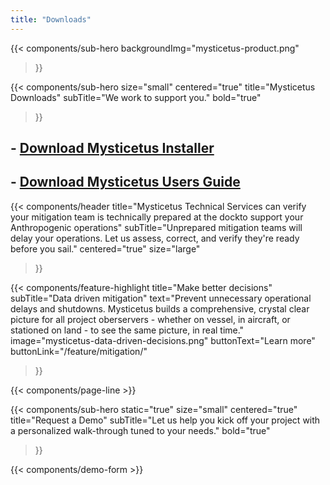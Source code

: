 ```yaml
---
title: "Downloads"
---
```


{{< components/sub-hero
	backgroundImg="mysticetus-product.png"
>}}

{{< components/sub-hero
	size="small"
	centered="true"
	title="Mysticetus Downloads"
	subTitle="We work to support you."
	bold="true"
>}}

## - [Download Mysticetus Installer](https://github.com/Entiat/mysticetusdownload/raw/master/MysticetusInstall.zip)

## - [Download Mysticetus Users Guide](https://github.com/Entiat/mysticetusdownload/raw/master/Mysticetus%20System%20Users%20Guide%20V2.pdf)

{{< components/header
	title="Mysticetus Technical Services can verify your mitigation team is technically prepared at the dockto support your Anthropogenic operations"
	subTitle="Unprepared mitigation teams will delay your operations. Let us assess, correct, and verify they're ready before you sail."
	centered="true"
	size="large"
>}}

{{< components/feature-highlight
	title="Make better decisions"
	subTitle="Data driven mitigation"
	text="Prevent unnecessary operational delays and shutdowns. Mysticetus builds a comprehensive, crystal clear picture for all project oberservers - whether on vessel, in aircraft, or stationed on land - to see the same picture, in real time."
	image="mysticetus-data-driven-decisions.png"
	buttonText="Learn more"
	buttonLink="/feature/mitigation/"
>}}

{{< components/page-line >}}

{{< components/sub-hero
	static="true"
	size="small"
	centered="true"
	title="Request a Demo"
	subTitle="Let us help you kick off your project with a personalized walk-through tuned to your needs."
	bold="true"
>}}

{{< components/demo-form >}}
